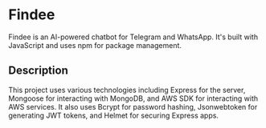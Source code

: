# Findee

Findee is an AI-powered chatbot for Telegram and WhatsApp. It's built with JavaScript and uses npm for package management.

## Description

This project uses various technologies including Express for the server, Mongoose for interacting with MongoDB, and AWS SDK for interacting with AWS services. It also uses Bcrypt for password hashing, Jsonwebtoken for generating JWT tokens, and Helmet for securing Express apps.
